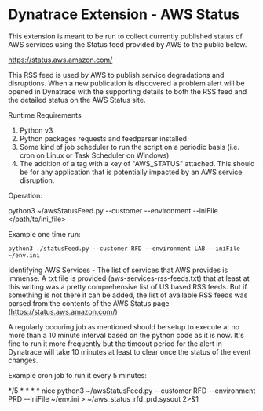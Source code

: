 # Dynatrace Extension - AWS Status

This extension is meant to be run to collect currently published status of AWS services using the Status feed provided by AWS to the public below.

https://status.aws.amazon.com/

This RSS feed is used by AWS to publish service degradations and disruptions. When a new publication is discovered a problem alert will be opened in Dynatrace with the supporting details to both the RSS feed and the detailed status on the AWS Status site.

Runtime Requirements

1. Python v3
2. Python packages requests and feedparser installed
3. Some kind of job scheduler to run the script on a periodic basis (i.e. cron on Linux or Task Scheduler on Windows)
4. The addition of a tag with a key of "AWS_STATUS" attached. This should be for any application that is potentially impacted by an AWS service disruption.

Operation:

  python3 ~/awsStatusFeed.py --customer <customer> --environment <environment> --iniFile </path/to/ini_file>

  Example one time run: 
  
    python3 ./statusFeed.py --customer RFD --environment LAB --iniFile ~/env.ini
  
Identifying AWS Services - The list of services that AWS provides is immense.  A txt file is provided (aws-services-rss-feeds.txt) that at least at this writing was a pretty comprehensive list of US based RSS feeds.  But if something is not there it can be added, the list of available RSS feeds was parsed from the contents of the AWS Status page (https://status.aws.amazon.com/)
  
A regularly occuring job as mentioned should be setup to execute at no more than a 10 minute interval based on the python code as it is now.  It's fine to run it more frequently but the timeout period for the alert in Dynatrace will take 10 minutes at least to clear once the status of the event changes. 
  
  Example cron job to run it every 5 minutes:

  */5 * * * * nice python3 ~/awsStatusFeed.py --customer RFD --environment PRD --iniFile ~/env.ini > ~/aws_status_rfd_prd.sysout 2>&1

